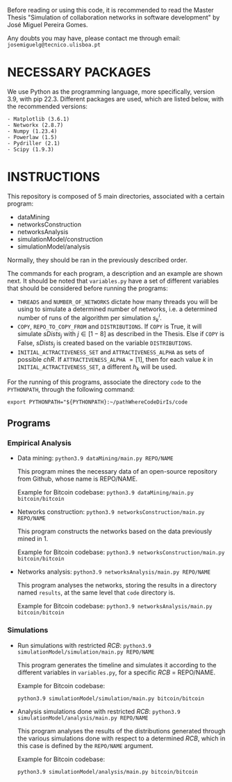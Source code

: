 Before reading or using this code, it is recommended to read the Master Thesis "Simulation of collaboration networks in software development" by José Miguel Pereira Gomes.

Any doubts you may have, please contact me through email: `josemiguelg@tecnico.ulisboa.pt`

# NECESSARY PACKAGES

We use Python as the programming language, more specifically, version 3.9, with pip 22.3. Different packages are used, which are listed below, with the recommended versions:

    - Matplotlib (3.6.1)
    - Networkx (2.8.7)
    - Numpy (1.23.4)
    - Powerlaw (1.5)
    - Pydriller (2.1)
    - Scipy (1.9.3)

# INSTRUCTIONS

This repository is composed of 5 main directories, associated with a certain program: 
- dataMining
- networksConstruction
- networksAnalysis
- simulationModel/construction
- simulationModel/analysis

Normally, they should be ran in the previously described order.

The commands for each program, a description and an example are shown next. It should be noted that `variables.py` have a set of different variables that should be considered before running the programs:
- `THREADS` and `NUMBER_OF_NETWORKS` dictate how many threads you will be using to simulate a determined number of networks, i.e. a determined number of runs of the algorithm per simulation $s^i_k$.
- `COPY`, `REPO_TO_COPY_FROM` and `DISTRIBUTIONS`. If `COPY` is True, it will simulate $sDists_j$ with $j \in [1-8]$ as described in the Thesis. Else if `COPY` is False, $sDists_j$ is created based on the variable `DISTRIBUTIONS`.
- `INITIAL_ACTRACTIVENESS_SET` and `ATTRACTIVENESS_ALPHA` as sets of possible $chR$. If `ATTRACTIVENESS_ALPHA` $= [1]$, then for each value $k$ in `INITIAL_ACTRACTIVENESS_SET`, a different $h_k$ will be used.

For the running of this programs, associate the directory `code` to the `PYTHONPATH`, through the following command:
    
`export PYTHONPATH="${PYTHONPATH}:~/pathWhereCodeDirIs/code`

## Programs
### Empirical Analysis

- Data mining: `python3.9 dataMining/main.py REPO/NAME`
    
    This program mines the necessary data of an open-source repository from Github, whose name is REPO/NAME.
    
    Example for Bitcoin codebase: `python3.9 dataMining/main.py bitcoin/bitcoin`

- Networks construction: `python3.9 networksConstruction/main.py REPO/NAME`
    
    This program constructs the networks based on the data previously mined in 1.
    
    Example for Bitcoin codebase: `python3.9 networksConstruction/main.py bitcoin/bitcoin`

- Networks analysis: `python3.9 networksAnalysis/main.py REPO/NAME`
    
    This program analyses the networks, storing the results in a directory named `results`, at the same level that `code` directory is.
        
    Example for Bitcoin codebase: `python3.9 networksAnalysis/main.py bitcoin/bitcoin`

### Simulations

- Run simulations with restricted *RCB*: `python3.9 simulationModel/simulation/main.py REPO/NAME`
    
    This program generates the timeline and simulates it according to the different variables in `variables.py`, for a specific *RCB* $=$ REPO/NAME.

    Example for Bitcoin codebase: 
    
    `python3.9 simulationModel/simulation/main.py bitcoin/bitcoin`

- Analysis simulations done with restricted *RCB*: `python3.9 simulationModel/analysis/main.py REPO/NAME`
    
    This program analyses the results of the distributions generated through the various simulations done with respect to a determined *RCB*, which in this case is defined by the `REPO/NAME` argument.

    Example for Bitcoin codebase: 
    
    `python3.9 simulationModel/analysis/main.py bitcoin/bitcoin`